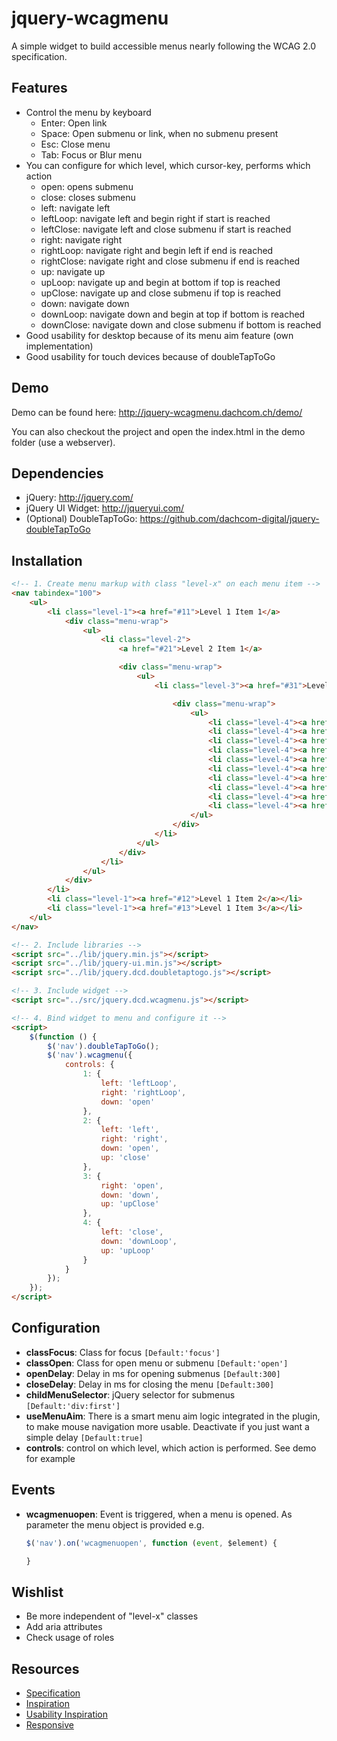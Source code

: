 jquery-wcagmenu
===============

A simple widget to build accessible menus nearly following the WCAG 2.0 specification. 

Features
-------
* Control the menu by keyboard
    * Enter: Open link
    * Space: Open submenu or link, when no submenu present
    * Esc: Close menu
    * Tab: Focus or Blur menu
* You can configure for which level, which cursor-key, performs which action
    * open: opens submenu
    * close: closes submenu
    * left: navigate left
    * leftLoop: navigate left and begin right if start is reached
    * leftClose: navigate left and close submenu if start is reached
    * right: navigate right
    * rightLoop: navigate right and begin left if end is reached
    * rightClose: navigate right and close submenu if end is reached
    * up: navigate up
    * upLoop: navigate up and begin at bottom if top is reached
    * upClose: navigate up and close submenu if top is reached
    * down: navigate down
    * downLoop: navigate down and begin at top if bottom is reached
    * downClose: navigate down and close submenu if bottom is reached
* Good usability for desktop because of its menu aim feature (own implementation)
* Good usability for touch devices because of doubleTapToGo

Demo
-------------
Demo can be found here: http://jquery-wcagmenu.dachcom.ch/demo/

You can also checkout the project and open the index.html in the demo folder (use a webserver).

Dependencies
-------------
- jQuery: http://jquery.com/
- jQuery UI Widget: http://jqueryui.com/
- (Optional) DoubleTapToGo: https://github.com/dachcom-digital/jquery-doubleTapToGo

Installation
-------------

```html
<!-- 1. Create menu markup with class "level-x" on each menu item -->
<nav tabindex="100">
    <ul>
        <li class="level-1"><a href="#11">Level 1 Item 1</a>
            <div class="menu-wrap">
                <ul>
                    <li class="level-2">
                        <a href="#21">Level 2 Item 1</a>

                        <div class="menu-wrap">
                            <ul>
                                <li class="level-3"><a href="#31">Level 3 Item 1</a>

                                    <div class="menu-wrap">
                                        <ul>
                                            <li class="level-4"><a href="#41">Level 4 Item 1</a></li>
                                            <li class="level-4"><a href="#42">Level 4 Item 2</a></li>
                                            <li class="level-4"><a href="#43">Level 4 Item 3</a></li>
                                            <li class="level-4"><a href="#44">Level 4 Item 4</a></li>
                                            <li class="level-4"><a href="#45">Level 4 Item 5</a></li>
                                            <li class="level-4"><a href="#46">Level 4 Item 6</a></li>
                                            <li class="level-4"><a href="#47">Level 4 Item 7</a></li>
                                            <li class="level-4"><a href="#48">Level 4 Item 8</a></li>
                                            <li class="level-4"><a href="#49">Level 4 Item 9</a></li>
                                            <li class="level-4"><a href="#410">Level 4 Item 10</a></li>
                                        </ul>
                                    </div>
                                </li>
                            </ul>
                        </div>
                    </li>
                </ul>
            </div>
        </li>
        <li class="level-1"><a href="#12">Level 1 Item 2</a></li>
        <li class="level-1"><a href="#13">Level 1 Item 3</a></li>
    </ul>
</nav>

<!-- 2. Include libraries -->
<script src="../lib/jquery.min.js"></script>
<script src="../lib/jquery-ui.min.js"></script>
<script src="../lib/jquery.dcd.doubletaptogo.js"></script>

<!-- 3. Include widget -->
<script src="../src/jquery.dcd.wcagmenu.js"></script>

<!-- 4. Bind widget to menu and configure it -->
<script>
    $(function () {
        $('nav').doubleTapToGo();
        $('nav').wcagmenu({
            controls: {
                1: {
                    left: 'leftLoop',
                    right: 'rightLoop',
                    down: 'open'
                },
                2: {
                    left: 'left',
                    right: 'right',
                    down: 'open',
                    up: 'close'
                },
                3: {
                    right: 'open',
                    down: 'down',
                    up: 'upClose'
                },
                4: {
                    left: 'close',
                    down: 'downLoop',
                    up: 'upLoop'
                }
            }
        });
    });
</script>
```

Configuration
-------------
- **classFocus**: Class for focus `[Default:'focus']`
- **classOpen**: Class for open menu or submenu `[Default:'open']`
- **openDelay**: Delay in ms for opening submenus `[Default:300]`
- **closeDelay**: Delay in ms for closing the menu `[Default:300]`
- **childMenuSelector**: jQuery selector for submenus `[Default:'div:first']`
- **useMenuAim**: There is a smart menu aim logic integrated in the plugin, to make mouse navigation more usable. Deactivate if you just want a simple delay `[Default:true]`
- **controls**: control on which level, which action is performed. See demo for example

Events
------
- **wcagmenuopen**: Event is triggered, when a menu is opened. As parameter the menu object is provided e.g. 

    ```js
    $('nav').on('wcagmenuopen', function (event, $element) {
    
    }
    ```

Wishlist
--------
* Be more independent of "level-x" classes
* Add aria attributes
* Check usage of roles

Resources
---------
* [Specification](http://www.w3.org/WAI/GL/wiki/Using_ARIA_menus)
* [Inspiration](https://adobe-accessibility.github.io/Accessible-Mega-Menu/)
* [Usability Inspiration](https://github.com/kamens/jQuery-menu-aim)
* [Responsive](https://github.com/dachcom-digital/jquery-doubleTapToGo)
